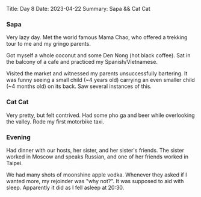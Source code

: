 Title: Day 8
Date: 2023-04-22
Summary: Sapa && Cat Cat

### Sapa
Very lazy day. Met the world famous Mama Chao, who offered a trekking tour to me and my gringo parents.

Got myself a whole coconut and some Den Nong (hot black coffee). Sat in the balcony of a cafe and practiced my Spanish/Vietnamese.

Visited the market and witnessed my parents unsuccessfully bartering. It was funny seeing a small child (~4 years old) carrying an even smaller child (~4 months old) on its back. Saw several instances of this.

### Cat Cat
Very pretty, but felt contrived. Had some pho ga and beer while overlooking the valley. Rode my first motorbike taxi.

### Evening
Had dinner with our hosts, her sister, and her sister's friends. The sister worked in Moscow and speaks Russian, and one of her friends worked in Taipei.

We had many shots of moonshine apple vodka. Whenever they asked if I wanted more, my rejoinder was "why not?". It was supposed to aid with sleep. Apparently it did as I fell asleep at 20:30.
